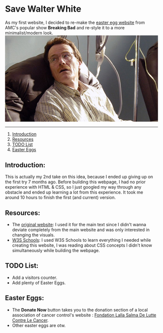 # Save Walter White
As my first website, I decided to re-make the [easter egg website](http://www.savewalterwhite.com/) from AMC's popular show **Breaking Bad** and re-style it to a more minimalist/modern look.
![Image of Walter White](./Walter.jpg)
***

1. [Introduction](#introduction)
2. [Resources](#resources)
3. [TODO List](#todo-list)
4. [Easter Eggs](#easter-eggs)

## Introduction:
This is actually my 2nd take on this idea, because I ended up giving up on the first try 7 months ago. Before building this webpage, I had no prior experience with HTML & CSS, so I just googled my way through any obstacle and ended up learning a lot from this experience. It took me around 10 hours to finish the first (and current) version.

## Resources:
- The [original website](http://www.savewalterwhite.com/):
	I used it for the main text since I didn't wanna deviate completely from the main website and was only interested in changing the visuals.
- [W3S Schools](https://www.w3schools.com/):
	I used W3S Schools to learn everything I needed while creating this website, I was reading about CSS concepts I didn't know simultaneously while building the webpage.

## TODO List:
- Add a visitors counter.
- Add plenty of Easter Eggs.

## Easter Eggs:
- The **Donate Now** button takes you to the donation section of a local association of cancer control's website : [Fondation Lalla Salma De Lutte Contre Le Cancer](https://contrelecancer.ma/fr/).
- Other easter eggs are otw.

